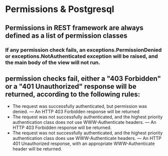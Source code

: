# Permissions & Postgresql

## Permissions in REST framework are always defined as a list of permission classes
### If any permission check fails, an exceptions.PermissionDenied or exceptions.NotAuthenticated exception will be raised, and the main body of the view will not run.


##  permission checks fail, either a "403 Forbidden" or a "401 Unauthorized" response will be returned, according to the following rules:
- The request was successfully authenticated, but permission was denied. — An HTTP 403 Forbidden response will be returned
- The request was not successfully authenticated, and the highest priority authentication class does not use WWW-Authenticate headers. — An HTTP 403 Forbidden response will be returned.
- The request was not successfully authenticated, and the highest priority authentication class does use WWW-Authenticate headers. — An HTTP 401 Unauthorized response, with an appropriate WWW-Authenticate header will be returned.


